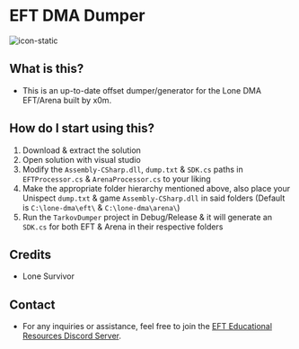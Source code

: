 
# EFT DMA Dumper

![icon-static](https://github.com/user-attachments/assets/d2b02f5a-298c-45fd-8154-2331f1f21c0f)

## What is this?
- This is an up-to-date offset dumper/generator for the Lone DMA EFT/Arena built by x0m.

## How do I start using this?
1. Download & extract the solution
2. Open solution with visual studio
3. Modify the `Assembly-CSharp.dll`, `dump.txt` & `SDK.cs` paths in `EFTProcessor.cs` & `ArenaProcessor.cs` to your liking
4. Make the appropriate folder hierarchy mentioned above, also place your Unispect `dump.txt` & game `Assembly-CSharp.dll` in said folders (Default is `C:\lone-dma\eft\` & `C:\lone-dma\arena\`)
3. Run the `TarkovDumper` project in Debug/Release & it will generate an `SDK.cs` for both EFT & Arena in their respective folders

## Credits
- Lone Survivor

## Contact
- For any inquiries or assistance, feel free to join the [EFT Educational Resources Discord Server](https://discord.gg/hxUhJHWuap).